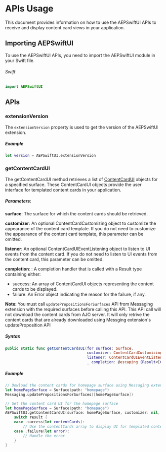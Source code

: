 # APIs Usage

This document provides information on how to use the AEPSwiftUI APIs to receive and display content card views in your application.

## Importing AEPSwiftUI

To use the AEPSwiftUI APIs, you need to import the AEPSwiftUI module in your Swift file.

###### Swift
```swift
import AEPSwiftUI
```

## APIs

### extensionVersion

The `extensionVersion` property is used to get the version of the AEPSwiftUI extension.

##### Example
```swift
let version = AEPSwiftUI.extensionVersion
```

### getContentCardUI 

The getContentCardUI method retrieves a list of [ContentCardUI](ContentCard/PublicClasses/ContentCardUI.md) objects for a specified surface. These ContentCardUI objects provide the user interface for templated content cards in your application.

##### Parameters:
**surface**: The surface for which the content cards should be retrieved.

**customizer**: An optional ContentCardCustomizing object to customize the appearance of the content card template. If you do not need to customize the appearance of the content card template, this parameter can be omitted.

**listener**: An optional ContentCardUIEventListening object to listen to UI events from the content card. If you do not need to listen to UI events from the content card, this parameter can be omitted.

**completion**: : A completion handler that is called with a Result type containing either:
- success: An array of ContentCardUI objects representing the content cards to be displayed.
- failure: An Error object indicating the reason for the failure, if any.

**Note**: You must call `updatePropositionsForSurfaces` API from Messaging extension with the required surfaces before calling this API. 
This API call will not download the content cards from AJO server. It will only retrive the content cards that are already downloaded using Messging extension's updateProposition API

##### Syntax

```swift
public static func getContentCardsUI(for surface: Surface,
                                     customizer: ContentCardCustomizing? = nil,
                                     listener: ContentCardUIEventListening? = nil,
                                     _ completion: @escaping (Result<[ContentCardUI], Error>) -> Void)
```

##### Example

```swift
// Dowload the content cards for homepage surface using Messaging extension
let homePageSurface = Surface(path: "homepage")
Messaging.updatePropositionsForSurfaces([homePageSurface])

// Get the content card UI for the homepage surface
let homePageSurface = Surface(path: "homepage")
AEPSwiftUI.getContentCardUI(surface: homePageSurface, customizer: nil, listener: nil) { result in
    switch result {
    case .success(let contentCards):
        // Use the contentCards array to display UI for templated content cards in your application
    case .failure(let error):
        // Handle the error
    }
}
```